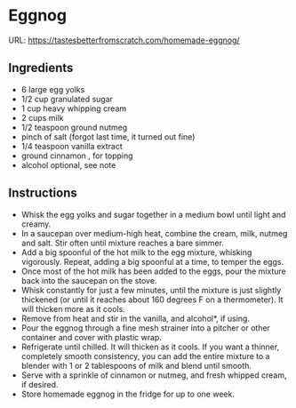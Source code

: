# Eggnog
URL:  https://tastesbetterfromscratch.com/homemade-eggnog/

## Ingredients
-   6 large egg yolks
-   1/2 cup granulated sugar
-   1 cup heavy whipping cream
-   2 cups milk
-   1/2 teaspoon ground nutmeg
-   pinch of salt (forgot last time, it turned out fine)
-   1/4 teaspoon vanilla extract
-   ground cinnamon , for topping
-   alcohol optional, see note

## Instructions
-   Whisk the egg yolks and sugar together in a medium bowl until light and creamy.
-   In a saucepan over medium-high heat, combine the cream, milk, nutmeg and salt. Stir often until mixture reaches a bare simmer. 
-   Add a big spoonful of the hot milk to the egg mixture, whisking vigorously. Repeat, adding a big spoonful at a time, to temper the eggs. 
-   Once most of the hot milk has been added to the eggs, pour the mixture back into the saucepan on the stove. 
-   Whisk constantly for just a few minutes, until the mixture is just slightly thickened (or until it reaches about 160 degrees F on a thermometer). It will thicken more as it cools.
-   Remove from heat and stir in the vanilla, and alcohol*, if using.
-   Pour the eggnog through a fine mesh strainer into a pitcher or other container and cover with plastic wrap. 
-   Refrigerate until chilled. It will thicken as it cools. If you want a thinner, completely smooth consistency, you can add the entire mixture to a blender with 1 or 2 tablespoons of milk and blend until smooth.
-   Serve with a sprinkle of cinnamon or nutmeg, and fresh whipped cream, if desired.
-   Store homemade eggnog in the fridge for up to one week.